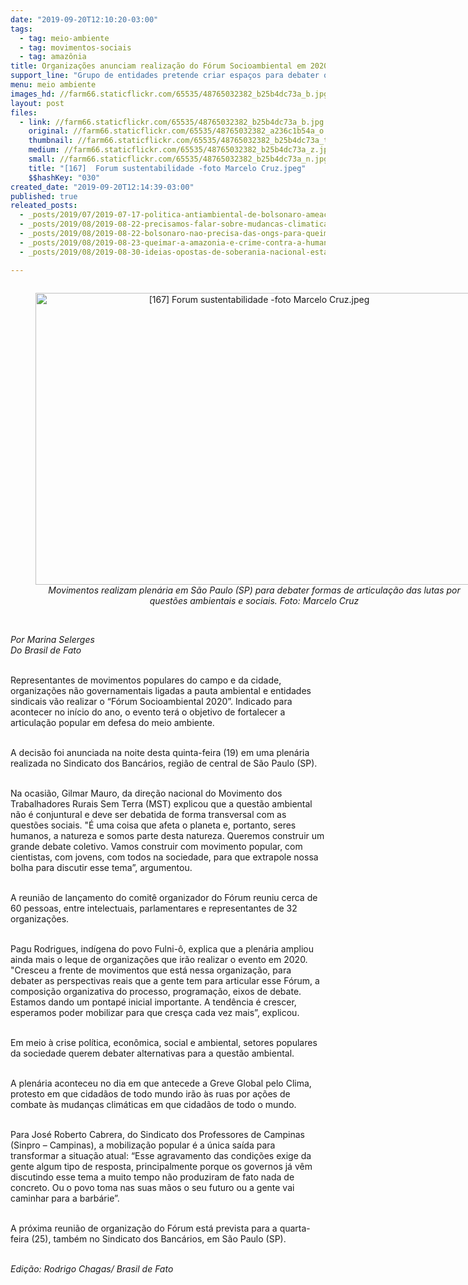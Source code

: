 ```yaml
---
date: "2019-09-20T12:10:20-03:00"
tags:
  - tag: meio-ambiente
  - tag: movimentos-sociais
  - tag: amazônia
title: Organizações anunciam realização do Fórum Socioambiental em 2020
support_line: "Grupo de entidades pretende criar espaços para debater questões ambientais do ponto de vista da classe trabalhadora "
menu: meio ambiente
images_hd: //farm66.staticflickr.com/65535/48765032382_b25b4dc73a_b.jpg
layout: post
files:
  - link: //farm66.staticflickr.com/65535/48765032382_b25b4dc73a_b.jpg
    original: //farm66.staticflickr.com/65535/48765032382_a236c1b54a_o.jpg
    thumbnail: //farm66.staticflickr.com/65535/48765032382_b25b4dc73a_t.jpg
    medium: //farm66.staticflickr.com/65535/48765032382_b25b4dc73a_z.jpg
    small: //farm66.staticflickr.com/65535/48765032382_b25b4dc73a_n.jpg
    title: "[167]  Forum sustentabilidade -foto Marcelo Cruz.jpeg"
    $$hashKey: "030"
created_date: "2019-09-20T12:14:39-03:00"
published: true
releated_posts:
  - _posts/2019/07/2019-07-17-politica-antiambiental-de-bolsonaro-ameaca-o-fundo-amazonia-entenda.md
  - _posts/2019/08/2019-08-22-precisamos-falar-sobre-mudancas-climaticas-queimadas-e-desmatamento.md
  - _posts/2019/08/2019-08-22-bolsonaro-nao-precisa-das-ongs-para-queimar-a-imagem-do-brasil-no-mundo-inteiro.md
  - _posts/2019/08/2019-08-23-queimar-a-amazonia-e-crime-contra-a-humanidade.md
  - _posts/2019/08/2019-08-30-ideias-opostas-de-soberania-nacional-estao-em-jogo-na-amazonia-analisa-celso-amorim.md

---
```

<div style="text-align:center">
<figure class="image" style="display:inline-block"><img alt="[167]  Forum sustentabilidade -foto Marcelo Cruz.jpeg" height="467" src="//farm66.staticflickr.com/65535/48765032382_b25b4dc73a_b.jpg" width="700" />
<figcaption><em>Movimentos realizam plen&aacute;ria em S&atilde;o Paulo (SP) para debater formas de articula&ccedil;&atilde;o das lutas por quest&otilde;es ambientais e sociais. Foto: Marcelo Cruz</em></figcaption>
</figure>
</div>

<p><br />
<em>Por Marina Selerges<br />
Do&nbsp;Brasil de Fato</em></p>

<p><br />
Representantes de movimentos populares do campo e da cidade, organiza&ccedil;&otilde;es n&atilde;o governamentais ligadas a pauta ambiental e entidades sindicais v&atilde;o realizar o &ldquo;F&oacute;rum Socioambiental 2020&rdquo;. Indicado para acontecer no in&iacute;cio do ano, o evento ter&aacute; o objetivo de fortalecer a articula&ccedil;&atilde;o popular em defesa do meio ambiente.&nbsp;<br />
&nbsp;</p>

<p>A decis&atilde;o foi anunciada na noite desta quinta-feira (19) em uma plen&aacute;ria realizada no Sindicato dos Banc&aacute;rios, regi&atilde;o de central de S&atilde;o Paulo (SP).&nbsp;</p>

<p><br />
Na ocasi&atilde;o, Gilmar Mauro, da dire&ccedil;&atilde;o nacional do Movimento dos Trabalhadores Rurais Sem Terra (MST) explicou que a quest&atilde;o ambiental n&atilde;o &eacute; conjuntural e deve ser debatida de forma transversal com as quest&otilde;es sociais. &quot;&Eacute; uma coisa que afeta o planeta e, portanto, seres humanos, a natureza e somos parte desta natureza. Queremos construir um grande debate coletivo. Vamos construir com movimento popular, com cientistas, com jovens, com todos na sociedade, para que extrapole nossa bolha para discutir esse tema&rdquo;, argumentou.<br />
&nbsp;</p>

<p>A reuni&atilde;o de lan&ccedil;amento do comit&ecirc; organizador do F&oacute;rum reuniu cerca de 60 pessoas, entre intelectuais, parlamentares e representantes de 32 organiza&ccedil;&otilde;es.&nbsp;<br />
&nbsp;</p>

<p>Pagu Rodrigues, ind&iacute;gena do povo Fulni-&ocirc;, explica que a plen&aacute;ria ampliou ainda mais o leque de organiza&ccedil;&otilde;es que ir&atilde;o realizar o evento em 2020. &quot;Cresceu a frente de movimentos que est&aacute; nessa organiza&ccedil;&atilde;o, para debater as perspectivas reais que a gente tem para articular esse F&oacute;rum, a composi&ccedil;&atilde;o organizativa do processo, programa&ccedil;&atilde;o, eixos de debate. Estamos dando um pontap&eacute; inicial importante. A tend&ecirc;ncia &eacute; crescer, esperamos poder mobilizar para que cres&ccedil;a cada vez mais&rdquo;, explicou.<br />
&nbsp;</p>

<p>Em meio &agrave; crise pol&iacute;tica, econ&ocirc;mica, social e ambiental, setores populares da sociedade querem debater alternativas para a quest&atilde;o ambiental.<br />
&nbsp;</p>

<p>A plen&aacute;ria aconteceu no dia em que antecede a Greve Global pelo Clima, protesto em que cidad&atilde;os de todo mundo ir&atilde;o &agrave;s ruas por a&ccedil;&otilde;es de combate &agrave;s mudan&ccedil;as clim&aacute;ticas em que cidad&atilde;os de todo o mundo.<br />
&nbsp;</p>

<p>Para Jos&eacute; Roberto Cabrera, do Sindicato dos Professores de Campinas (Sinpro &ndash; Campinas), a mobiliza&ccedil;&atilde;o popular &eacute; a &uacute;nica sa&iacute;da para transformar a situa&ccedil;&atilde;o atual: &ldquo;Esse agravamento das condi&ccedil;&otilde;es exige da gente algum tipo de resposta, principalmente porque os governos j&aacute; v&ecirc;m discutindo esse tema a muito tempo n&atilde;o produziram de fato nada de concreto. Ou o povo toma nas suas m&atilde;os o seu futuro ou a gente vai caminhar para a barb&aacute;rie&rdquo;.<br />
&nbsp;</p>

<p>A pr&oacute;xima reuni&atilde;o de organiza&ccedil;&atilde;o do F&oacute;rum est&aacute; prevista para a quarta-feira (25), tamb&eacute;m no Sindicato dos Banc&aacute;rios, em S&atilde;o Paulo (SP).</p>

<p><br />
<em>Edi&ccedil;&atilde;o: Rodrigo Chagas/ Brasil de Fato</em></p>
